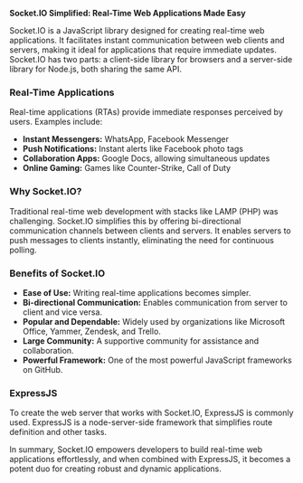 **Socket.IO Simplified: Real-Time Web Applications Made Easy**

Socket.IO is a JavaScript library designed for creating real-time web applications. It facilitates instant communication between web clients and servers, making it ideal for applications that require immediate updates. Socket.IO has two parts: a client-side library for browsers and a server-side library for Node.js, both sharing the same API.

### Real-Time Applications

Real-time applications (RTAs) provide immediate responses perceived by users. Examples include:
- **Instant Messengers:** WhatsApp, Facebook Messenger
- **Push Notifications:** Instant alerts like Facebook photo tags
- **Collaboration Apps:** Google Docs, allowing simultaneous updates
- **Online Gaming:** Games like Counter-Strike, Call of Duty

### Why Socket.IO?

Traditional real-time web development with stacks like LAMP (PHP) was challenging. Socket.IO simplifies this by offering bi-directional communication channels between clients and servers. It enables servers to push messages to clients instantly, eliminating the need for continuous polling.

### Benefits of Socket.IO

- **Ease of Use:** Writing real-time applications becomes simpler.
- **Bi-directional Communication:** Enables communication from server to client and vice versa.
- **Popular and Dependable:** Widely used by organizations like Microsoft Office, Yammer, Zendesk, and Trello.
- **Large Community:** A supportive community for assistance and collaboration.
- **Powerful Framework:** One of the most powerful JavaScript frameworks on GitHub.

### ExpressJS

To create the web server that works with Socket.IO, ExpressJS is commonly used. ExpressJS is a node-server-side framework that simplifies route definition and other tasks.

In summary, Socket.IO empowers developers to build real-time web applications effortlessly, and when combined with ExpressJS, it becomes a potent duo for creating robust and dynamic applications.
